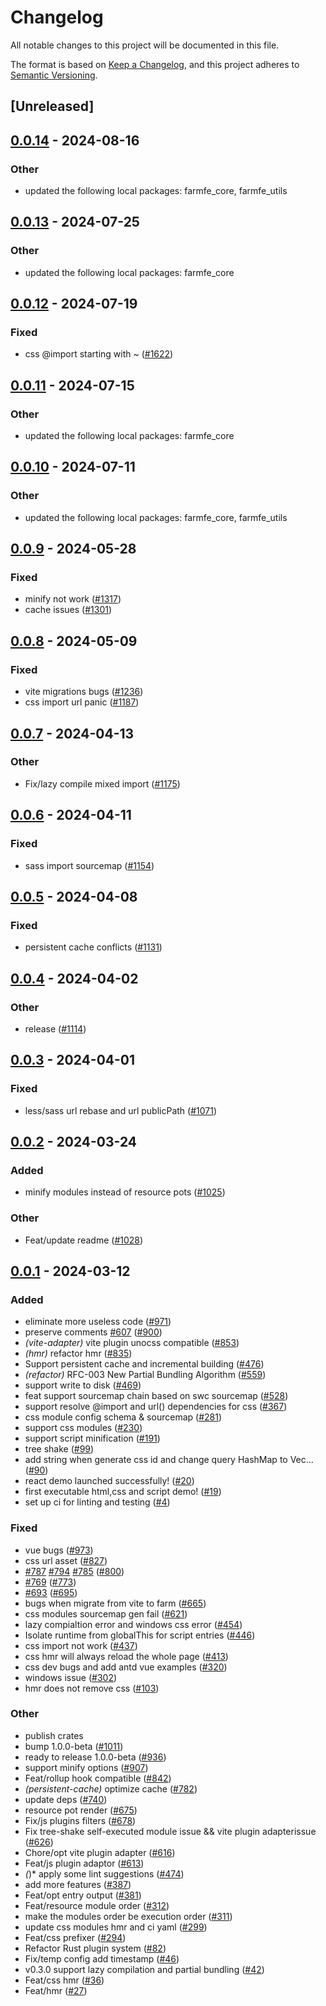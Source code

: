 # Changelog
All notable changes to this project will be documented in this file.

The format is based on [Keep a Changelog](https://keepachangelog.com/en/1.0.0/),
and this project adheres to [Semantic Versioning](https://semver.org/spec/v2.0.0.html).

## [Unreleased]

## [0.0.14](https://github.com/ahwgs/farm/compare/farmfe_plugin_css-v0.0.13...farmfe_plugin_css-v0.0.14) - 2024-08-16

### Other
- updated the following local packages: farmfe_core, farmfe_utils

## [0.0.13](https://github.com/farm-fe/farm/compare/farmfe_plugin_css-v0.0.12...farmfe_plugin_css-v0.0.13) - 2024-07-25

### Other
- updated the following local packages: farmfe_core

## [0.0.12](https://github.com/farm-fe/farm/compare/farmfe_plugin_css-v0.0.11...farmfe_plugin_css-v0.0.12) - 2024-07-19

### Fixed
- css @import starting with ~ ([#1622](https://github.com/farm-fe/farm/pull/1622))

## [0.0.11](https://github.com/farm-fe/farm/compare/farmfe_plugin_css-v0.0.10...farmfe_plugin_css-v0.0.11) - 2024-07-15

### Other
- updated the following local packages: farmfe_core

## [0.0.10](https://github.com/farm-fe/farm/compare/farmfe_plugin_css-v0.0.9...farmfe_plugin_css-v0.0.10) - 2024-07-11

### Other
- updated the following local packages: farmfe_core, farmfe_utils

## [0.0.9](https://github.com/farm-fe/farm/compare/farmfe_plugin_css-v0.0.8...farmfe_plugin_css-v0.0.9) - 2024-05-28

### Fixed
- minify not work ([#1317](https://github.com/farm-fe/farm/pull/1317))
- cache issues ([#1301](https://github.com/farm-fe/farm/pull/1301))

## [0.0.8](https://github.com/farm-fe/farm/compare/farmfe_plugin_css-v0.0.7...farmfe_plugin_css-v0.0.8) - 2024-05-09

### Fixed
- vite migrations bugs ([#1236](https://github.com/farm-fe/farm/pull/1236))
- css import url panic ([#1187](https://github.com/farm-fe/farm/pull/1187))

## [0.0.7](https://github.com/farm-fe/farm/compare/farmfe_plugin_css-v0.0.6...farmfe_plugin_css-v0.0.7) - 2024-04-13

### Other
- Fix/lazy compile mixed import ([#1175](https://github.com/farm-fe/farm/pull/1175))

## [0.0.6](https://github.com/farm-fe/farm/compare/farmfe_plugin_css-v0.0.5...farmfe_plugin_css-v0.0.6) - 2024-04-11

### Fixed
- sass import sourcemap ([#1154](https://github.com/farm-fe/farm/pull/1154))

## [0.0.5](https://github.com/farm-fe/farm/compare/farmfe_plugin_css-v0.0.4...farmfe_plugin_css-v0.0.5) - 2024-04-08

### Fixed
- persistent cache conflicts ([#1131](https://github.com/farm-fe/farm/pull/1131))

## [0.0.4](https://github.com/farm-fe/farm/compare/farmfe_plugin_css-v0.0.3...farmfe_plugin_css-v0.0.4) - 2024-04-02

### Other
- release ([#1114](https://github.com/farm-fe/farm/pull/1114))

## [0.0.3](https://github.com/farm-fe/farm/compare/farmfe_plugin_css-v0.0.2...farmfe_plugin_css-v0.0.3) - 2024-04-01

### Fixed
- less/sass url rebase and url publicPath ([#1071](https://github.com/farm-fe/farm/pull/1071))

## [0.0.2](https://github.com/farm-fe/farm/compare/farmfe_plugin_css-v0.0.1...farmfe_plugin_css-v0.0.2) - 2024-03-24

### Added
- minify modules instead of resource pots ([#1025](https://github.com/farm-fe/farm/pull/1025))

### Other
- Feat/update readme ([#1028](https://github.com/farm-fe/farm/pull/1028))

## [0.0.1](https://github.com/farm-fe/farm/releases/tag/farmfe_plugin_css-v0.0.1) - 2024-03-12

### Added
- eliminate more useless code ([#971](https://github.com/farm-fe/farm/pull/971))
- preserve comments [#607](https://github.com/farm-fe/farm/pull/607) ([#900](https://github.com/farm-fe/farm/pull/900))
- *(vite-adapter)* vite plugin unocss compatible ([#853](https://github.com/farm-fe/farm/pull/853))
- *(hmr)* refactor hmr ([#835](https://github.com/farm-fe/farm/pull/835))
- Support persistent cache and incremental building ([#476](https://github.com/farm-fe/farm/pull/476))
- *(refactor)* RFC-003 New Partial Bundling Algorithm ([#559](https://github.com/farm-fe/farm/pull/559))
- support write to disk ([#469](https://github.com/farm-fe/farm/pull/469))
- feat support sourcemap chain based on swc sourcemap ([#528](https://github.com/farm-fe/farm/pull/528))
- support resolve @import and url() dependencies for css ([#367](https://github.com/farm-fe/farm/pull/367))
- css module config schema & sourcemap ([#281](https://github.com/farm-fe/farm/pull/281))
- support css modules ([#230](https://github.com/farm-fe/farm/pull/230))
- support script minification ([#191](https://github.com/farm-fe/farm/pull/191))
- tree shake ([#99](https://github.com/farm-fe/farm/pull/99))
- add string when generate css id and change query HashMap to Vec… ([#90](https://github.com/farm-fe/farm/pull/90))
- react demo launched successfully! ([#20](https://github.com/farm-fe/farm/pull/20))
- first executable html,css and script demo! ([#19](https://github.com/farm-fe/farm/pull/19))
- set up ci for linting and testing ([#4](https://github.com/farm-fe/farm/pull/4))

### Fixed
- vue bugs ([#973](https://github.com/farm-fe/farm/pull/973))
- css url asset ([#827](https://github.com/farm-fe/farm/pull/827))
- [#787](https://github.com/farm-fe/farm/pull/787) [#794](https://github.com/farm-fe/farm/pull/794) [#785](https://github.com/farm-fe/farm/pull/785) ([#800](https://github.com/farm-fe/farm/pull/800))
- [#769](https://github.com/farm-fe/farm/pull/769) ([#773](https://github.com/farm-fe/farm/pull/773))
- [#693](https://github.com/farm-fe/farm/pull/693) ([#695](https://github.com/farm-fe/farm/pull/695))
- bugs when migrate from vite to farm ([#665](https://github.com/farm-fe/farm/pull/665))
- css modules sourcemap gen fail ([#621](https://github.com/farm-fe/farm/pull/621))
- lazy compialtion error and windows css error ([#454](https://github.com/farm-fe/farm/pull/454))
- Isolate runtime from globalThis for script entries ([#446](https://github.com/farm-fe/farm/pull/446))
- css import not work ([#437](https://github.com/farm-fe/farm/pull/437))
- css hmr will always reload the whole page ([#413](https://github.com/farm-fe/farm/pull/413))
- css dev bugs and add antd vue examples ([#320](https://github.com/farm-fe/farm/pull/320))
- windows issue ([#302](https://github.com/farm-fe/farm/pull/302))
- hmr does not remove css ([#103](https://github.com/farm-fe/farm/pull/103))

### Other
- publish crates
- bump 1.0.0-beta ([#1011](https://github.com/farm-fe/farm/pull/1011))
- ready to release 1.0.0-beta ([#936](https://github.com/farm-fe/farm/pull/936))
- support minify options ([#907](https://github.com/farm-fe/farm/pull/907))
- Feat/rollup hook compatible ([#842](https://github.com/farm-fe/farm/pull/842))
- *(persistent-cache)* optimize cache ([#782](https://github.com/farm-fe/farm/pull/782))
- update deps ([#740](https://github.com/farm-fe/farm/pull/740))
- resource pot render ([#675](https://github.com/farm-fe/farm/pull/675))
- Fix/js plugins filters ([#678](https://github.com/farm-fe/farm/pull/678))
- Fix tree-shake self-executed module issue && vite plugin adapterissue ([#626](https://github.com/farm-fe/farm/pull/626))
- Chore/opt vite plugin adapter ([#616](https://github.com/farm-fe/farm/pull/616))
- Feat/js plugin adaptor ([#613](https://github.com/farm-fe/farm/pull/613))
- *(*)* apply some lint suggestions ([#474](https://github.com/farm-fe/farm/pull/474))
- add more features ([#387](https://github.com/farm-fe/farm/pull/387))
- Feat/opt entry output ([#381](https://github.com/farm-fe/farm/pull/381))
- Feat/resource module order ([#312](https://github.com/farm-fe/farm/pull/312))
- make the modules order be execution order ([#311](https://github.com/farm-fe/farm/pull/311))
- update css modules hmr and ci yaml ([#299](https://github.com/farm-fe/farm/pull/299))
- Feat/css prefixer ([#294](https://github.com/farm-fe/farm/pull/294))
- Refactor Rust plugin system ([#82](https://github.com/farm-fe/farm/pull/82))
- Fix/temp config add timestamp ([#46](https://github.com/farm-fe/farm/pull/46))
- v0.3.0 support lazy compilation and partial bundling ([#42](https://github.com/farm-fe/farm/pull/42))
- Feat/css hmr ([#36](https://github.com/farm-fe/farm/pull/36))
- Feat/hmr ([#27](https://github.com/farm-fe/farm/pull/27))
